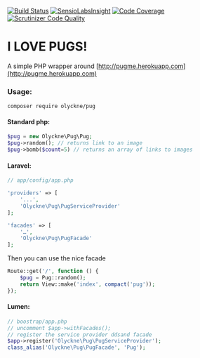 [![Build Status](https://travis-ci.org/olyckne/Pug.svg)](https://travis-ci.org/olyckne/Pug)
[![SensioLabsInsight](https://insight.sensiolabs.com/projects/152c8d56-6910-417f-b794-027ffd0803e8/mini.png)](https://insight.sensiolabs.com/projects/152c8d56-6910-417f-b794-027ffd0803e8)
[![Code Coverage](https://scrutinizer-ci.com/g/olyckne/Pug/badges/coverage.png?b=master)](https://scrutinizer-ci.com/g/olyckne/Pug/?branch=master)
[![Scrutinizer Code Quality](https://scrutinizer-ci.com/g/olyckne/Pug/badges/quality-score.png?b=master)](https://scrutinizer-ci.com/g/olyckne/Pug/?branch=master)
# I LOVE PUGS!
A simple PHP wrapper around [http://pugme.herokuapp.com](http://pugme.herokuapp.com)

### Usage:

```
composer require olyckne/pug
``` 

#### Standard php:

```php
$pug = new Olyckne\Pug\Pug;
$pug->random(); // returns link to an image
$pug->bomb($count=5) // returns an array of links to images
```


#### Laravel:
```php
// app/config/app.php

'providers' => [
    '...',
    'Olyckne\Pug\PugServiceProvider'
];

'facades' => [
    '…',
    'Olyckne\Pug\PugFacade'
];
```

Then you can use the nice facade

```php
Route::get('/', function () {
    $pug = Pug::random();
    return View::make('index', compact('pug'));
});
```

#### Lumen:

```php
// boostrap/app.php
// uncomment $app->withFacades();
// register the service provider ddsand facade
$app->register('Olyckne\Pug\PugServiceProvider');
class_alias('Olyckne\Pug\PugFacade', 'Pug');
```
